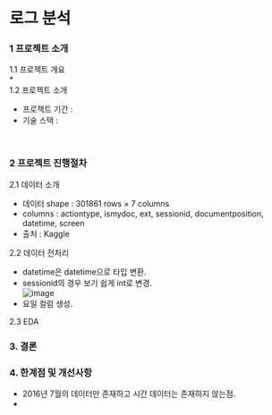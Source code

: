# 로그 분석

### 1 프로젝트 소개
1.1 프로젝트 개요   
*    
1.2 프로젝트 소개
* 프로젝트 기간 :
* 기술 스택 :

<br> 
  
### 2 프로젝트 진행절차
2.1 데이터 소개
* 데이터 shape : 301861 rows × 7 columns
* columns : actiontype, ismydoc, ext, sessionid, documentposition, datetime, screen
* 출처 : Kaggle
  
2.2 데이터 전처리
* datetime은 datetime으로 타입 변환.
* sessionid의 경우 보기 쉽게 int로 변경.  
  ![image](https://github.com/KIMJEONGSU/logs/assets/23291338/53c16fc1-8502-419b-be56-973e21ad233d)
* 요일 컬럼 생성.

2.3 EDA


### 3. 결론
### 4. 한계점 및 개선사항
* 2016년 7월의 데이터만 존재하고 시간 데이터는 존재하지 않는점.
* 
